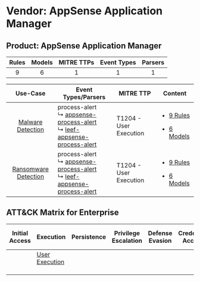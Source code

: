 Vendor: AppSense Application Manager
====================================
Product: AppSense Application Manager
-------------------------------------
| Rules | Models | MITRE TTPs | Event Types | Parsers |
|:-----:|:------:|:----------:|:-----------:|:-------:|
|   9   |   6    |     1      |      1      |    1    |

|                               Use-Case                               | Event Types/Parsers                                                                                                                                                                          | MITRE TTP                  | Content                                                                                                                                                   |
|:--------------------------------------------------------------------:| -------------------------------------------------------------------------------------------------------------------------------------------------------------------------------------------- | -------------------------- | --------------------------------------------------------------------------------------------------------------------------------------------------------- |
|    [Malware Detection](../../../UseCases/uc_malware_detection.md)    |  process-alert<br> ↳ [appsense-process-alert](Parsers/parserContent_appsense-process-alert.md)<br> ↳ [leef-appsense-process-alert](Parsers/parserContent_leef-appsense-process-alert.md)<br> | T1204 - User Execution<br> | [<ul><li>9 Rules</li></ul><ul><li>6 Models</li></ul>](Rules_Models/r_m_appsense_application_manager_appsense_application_manager_Malware_Detection.md)    |
| [Ransomware Detection](../../../UseCases/uc_ransomware_detection.md) |  process-alert<br> ↳ [appsense-process-alert](Parsers/parserContent_appsense-process-alert.md)<br> ↳ [leef-appsense-process-alert](Parsers/parserContent_leef-appsense-process-alert.md)<br> | T1204 - User Execution<br> | [<ul><li>9 Rules</li></ul><ul><li>6 Models</li></ul>](Rules_Models/r_m_appsense_application_manager_appsense_application_manager_Ransomware_Detection.md) |

ATT&CK Matrix for Enterprise
----------------------------
| Initial Access | Execution                                                           | Persistence | Privilege Escalation | Defense Evasion | Credential Access | Discovery | Lateral Movement | Collection | Command and Control | Exfiltration | Impact |
| -------------- | ------------------------------------------------------------------- | ----------- | -------------------- | --------------- | ----------------- | --------- | ---------------- | ---------- | ------------------- | ------------ | ------ |
|                | [User Execution](https://attack.mitre.org/techniques/T1204)<br><br> |             |                      |                 |                   |           |                  |            |                     |              |        |